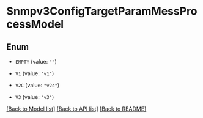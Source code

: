 # Snmpv3ConfigTargetParamMessProcessModel

## Enum


* `EMPTY` (value: `""`)

* `V1` (value: `"v1"`)

* `V2C` (value: `"v2c"`)

* `V3` (value: `"v3"`)


[[Back to Model list]](../README.md#documentation-for-models) [[Back to API list]](../README.md#documentation-for-api-endpoints) [[Back to README]](../README.md)


